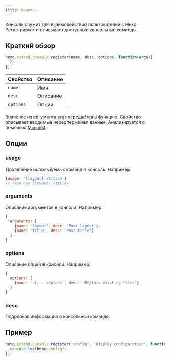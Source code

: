 ```yaml
---
title: Консоль
---
```

Консоль служит для взаимодействия пользователей с Hexo. Регистрирует и описывает доступные консольные команды.

## Краткий обзор

``` js
hexo.extend.console.register(name, desc, options, function(args){
  // ...
});
```

Свойство | Описание
--- | ---
`name` | Имя
`desc` | Описание
`options` | Опции

Значение из аргумента `args` передаётся в функцию. Свойство описывает вводимые через терминал данные. Анализируется с помощью [Minimist].

## Опции

### usage

Добавление используемых команд в консоль. Например:

``` js
{usage: '[layout] <title>'}
// hexo new [layout] <title>
```

### arguments

Описание аргументов в консоли. Например:

``` js
{
  arguments: [
    {name: 'layout', desc: 'Post layout'},
    {name: 'title', desc: 'Post title'}
  ]
}
```

### options

Описание опций в консоли. Например:

``` js
{
  options: [
    {name: '-r, --replace', desc: 'Replace existing files'}
  ]
}
```

### desc

Подробная информация о консольной команде.

## Пример

``` js
hexo.extend.console.register('config', 'Display configuration', function(args){
  console.log(hexo.config);
});
```

[Minimist]: https://github.com/minimistjs/minimist
